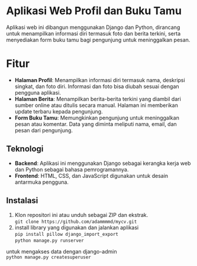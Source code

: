 # Aplikasi Web Profil dan Buku Tamu

Aplikasi web ini dibangun menggunakan Django dan Python, dirancang untuk menampilkan informasi diri termasuk foto dan berita terkini, serta menyediakan form buku tamu bagi pengunjung untuk meninggalkan pesan.

# Fitur

- **Halaman Profil**: Menampilkan informasi diri termasuk nama, deskripsi singkat, dan foto diri. Informasi dan foto bisa diubah sesuai dengan pengguna aplikasi.
- **Halaman Berita**: Menampilkan berita-berita terkini yang diambil dari sumber online atau ditulis secara manual. Halaman ini memberikan update terbaru kepada pengunjung.
- **Form Buku Tamu**: Memungkinkan pengunjung untuk meninggalkan pesan atau komentar. Data yang diminta meliputi nama, email, dan pesan dari pengunjung.

## Teknologi

- **Backend**: Aplikasi ini menggunakan Django sebagai kerangka kerja web dan Python sebagai bahasa pemrogramannya.
- **Frontend**: HTML, CSS, dan JavaScript digunakan untuk desain antarmuka pengguna.

## Instalasi

1. Klon repositori ini atau unduh sebagai ZIP dan ekstrak.\
   `git clone https://github.com/adammmmd/mycv.git`
2. install library yang digunakan dan jalankan aplikasi\
   `pip install pillow django_import_export`\
   `python manage.py runserver`

untuk mengakses data dengan django-admin\
`python manage.py createsuperuser`
